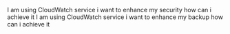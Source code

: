 I am using CloudWatch service i want to enhance my security how can i achieve it
I am using CloudWatch service i want to enhance my backup how can i achieve it